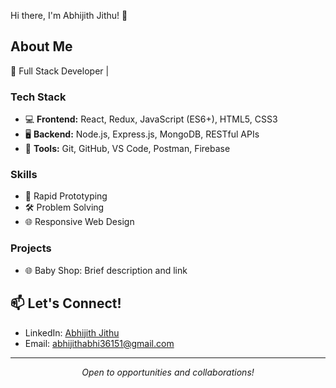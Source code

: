  Hi there, I'm Abhijith Jithu! 👋

## About Me

🌟 Full Stack Developer | 

### Tech Stack

- 💻 **Frontend:** React, Redux, JavaScript (ES6+), HTML5, CSS3
- 🖥️ **Backend:** Node.js, Express.js, MongoDB, RESTful APIs
- 🔧 **Tools:** Git, GitHub, VS Code, Postman, Firebase

### Skills

- 🚀 Rapid Prototyping
- 🛠️ Problem Solving
- 🌐 Responsive Web Design

### Projects

- 🌐 Baby Shop: Brief description and link

## 📫 Let's Connect!

- LinkedIn: [Abhijith Jithu](https://www.linkedin.com/in/abhijith-v-a19211281/)
- Email: abhijithabhi36151@gmail.com

---

<p align="center">
  <i>Open to opportunities and collaborations!</i>
</p>
